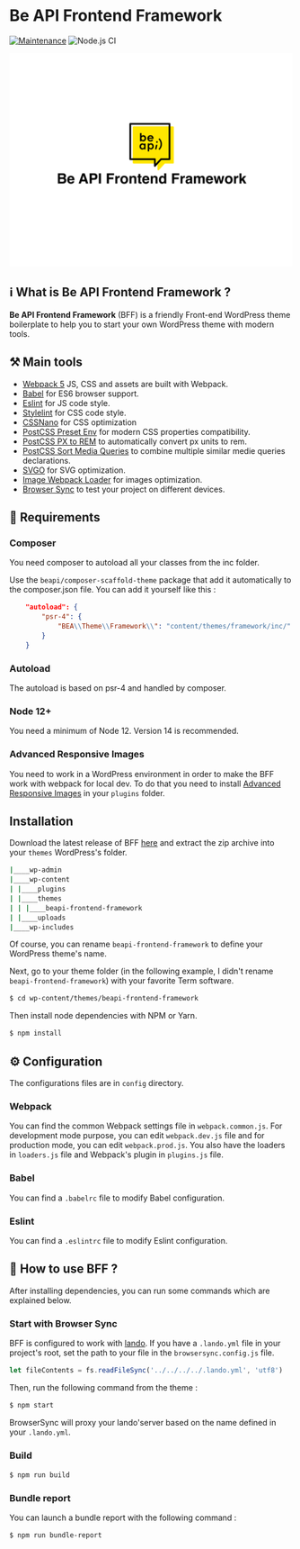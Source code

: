 #  Be API Frontend Framework
[![Maintenance](https://img.shields.io/badge/Maintained%3F-yes-green.svg)](https://GitHub.com/Naereen/StrapDown.js/graphs/commit-activity)
![Node.js CI](https://github.com/BeAPI/beapi-frontend-framework/workflows/Node.js%20CI/badge.svg?branch=master)

![Banner](screenshot.png)

## ℹ️ What is Be API Frontend Framework ?

**Be API Frontend Framework** (BFF) is a friendly Front-end WordPress theme boilerplate to help you to start your own WordPress theme with modern tools.

## ⚒️ Main tools
* [Webpack 5](https://webpack.js.org/) JS, CSS and assets are built with Webpack.
* [Babel](https://babeljs.io/) for ES6 browser support.
* [Eslint](https://eslint.org/) for JS code style.
* [Stylelint](https://stylelint.io/) for CSS code style.
* [CSSNano](https://cssnano.co/) for CSS optimization
* [PostCSS Preset Env](https://github.com/csstools/postcss-preset-env) for modern CSS properties compatibility.
* [PostCSS PX to REM](https://github.com/cuth/postcss-pxtorem) to automatically convert px units to rem.
* [PostCSS Sort Media Queries](https://github.com/solversgroup/postcss-sort-media-queries) to combine multiple similar medie queries declarations.
* [SVGO](svgo-loader) for SVG optimization.
* [Image Webpack Loader](image-webpack-loader) for images optimization.
* [Browser Sync](https://browsersync.io/) to test your project on different devices.



## 🔴 Requirements

### Composer
You need composer to autoload all your classes from the inc folder.

Use the `beapi/composer-scaffold-theme` package that add it automatically to the composer.json file.
You can add it yourself like this :

```composer.json
    "autoload": {
        "psr-4": {
            "BEA\\Theme\\Framework\\": "content/themes/framework/inc/"
        }
    }
```

### Autoload
The autoload is based on psr-4 and handled by composer.

### Node 12+

You need a minimum of Node 12. Version 14 is recommended.

### Advanced Responsive Images

You need to work in a WordPress environment in order to make the BFF work with webpack for local dev. To do that you need to install [Advanced Responsive Images](https://github.com/asadowski10/advanced-responsive-images) in your `plugins` folder.

## Installation

Download the latest release of BFF [here](https://github.com/BeAPI/beapi-frontend-framework/releases) and extract the zip archive into your `themes` WordPress's folder.

```bash
|____wp-admin
|____wp-content
| |____plugins
| |____themes
| | |____beapi-frontend-framework
| |____uploads
|____wp-includes
```

Of course, you can rename `beapi-frontend-framework` to define your WordPress theme's name.

Next, go to your theme folder (in the following example, I didn't rename `beapi-frontend-framework`) with your favorite Term software.

```bash
$ cd wp-content/themes/beapi-frontend-framework
```

Then install node dependencies with NPM or Yarn.
```bash
$ npm install
```

## ⚙️ Configuration

The configurations files are in `config` directory.
### Webpack
You can find the common Webpack settings file in `webpack.common.js`. For development mode purpose, you can edit `webpack.dev.js` file and for production mode, you can edit `webpack.prod.js`.
You also have the loaders in `loaders.js` file and Webpack's plugin in `plugins.js` file.

### Babel
You can find a `.babelrc` file to modify Babel configuration.

### Eslint
You can find a `.eslintrc` file to modify Eslint configuration.

## 🚀 How to use BFF ?
After installing dependencies, you can run some commands which are explained below.

### Start with Browser Sync

BFF is configured to work with [lando](https://lando.dev/). If you have a `.lando.yml` file in your project's root, set the path to your file in the `browsersync.config.js` file.

```js
let fileContents = fs.readFileSync('../../../../.lando.yml', 'utf8')
```
Then, run the following command from the theme :


```bash
$ npm start
```
BrowserSync will proxy your lando'server based on the name defined in your `.lando.yml`.
### Build

```bash
$ npm run build
```

### Bundle report

You can launch a bundle report with the following command :

```bash
$ npm run bundle-report
```